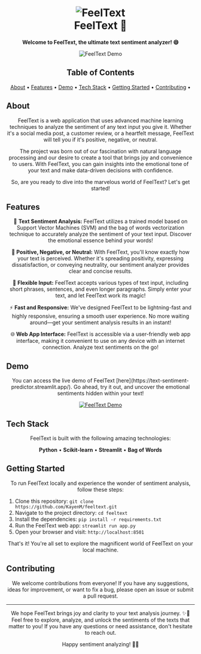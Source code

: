 <h1 align="center">
  <img src="https://your-image-url.com" alt="FeelText">
  <br>
  FeelText 🌟
</h1>

<p align="center">
  <b>Welcome to FeelText, the ultimate text sentiment analyzer! 😄</b>
</p>

<p align="center">
  <img src="https://your-demo-image-url.com" alt="FeelText Demo">
</p>

<h2 align="center">Table of Contents</h2>

<p align="center">
  <a href="#about">About</a> •
  <a href="#features">Features</a> •
  <a href="#demo">Demo</a> •
  <a href="#tech-stack">Tech Stack</a> •
  <a href="#getting-started">Getting Started</a> •
  <a href="#contributing">Contributing</a> •
</p>

<h2 id="about">About</h2>

<p align="center">
  FeelText is a web application that uses advanced machine learning techniques to analyze the sentiment of any text input you give it. Whether it's a social media post, a customer review, or a heartfelt message, FeelText will tell you if it's positive, negative, or neutral.
</p>

<p align="center">
  The project was born out of our fascination with natural language processing and our desire to create a tool that brings joy and convenience to users. With FeelText, you can gain insights into the emotional tone of your text and make data-driven decisions with confidence.
</p>

<p align="center">
  So, are you ready to dive into the marvelous world of FeelText? Let's get started!
</p>

<h2 id="features">Features</h2>

<p align="center">
  📝 <b>Text Sentiment Analysis:</b> FeelText utilizes a trained model based on Support Vector Machines (SVM) and the bag of words vectorization technique to accurately analyze the sentiment of your text input. Discover the emotional essence behind your words!
</p>

<p align="center">
  🎯 <b>Positive, Negative, or Neutral:</b> With FeelText, you'll know exactly how your text is perceived. Whether it's spreading positivity, expressing dissatisfaction, or conveying neutrality, our sentiment analyzer provides clear and concise results.
</p>

<p align="center">
  🔀 <b>Flexible Input:</b> FeelText accepts various types of text input, including short phrases, sentences, and even longer paragraphs. Simply enter your text, and let FeelText work its magic!
</p>

<p align="center">
  ⚡ <b>Fast and Responsive:</b> We've designed FeelText to be lightning-fast and highly responsive, ensuring a smooth user experience. No more waiting around—get your sentiment analysis results in an instant!
</p>

<p align="center">
  🌐 <b>Web App Interface:</b> FeelText is accessible via a user-friendly web app interface, making it convenient to use on any device with an internet connection. Analyze text sentiments on the go!
</p>

<h2 id="demo">Demo</h2>

<p align="center">
  You can access the live demo of FeelText [here](https://text-sentiment-predictor.streamlit.app/). Go ahead, try it out, and uncover the emotional sentiments hidden within your text!
</p>

<p align="center">
  <a href="https://text-sentiment-predictor.streamlit.app/">
    <img src="https://your-demo-image-url.com" alt="FeelText Demo">
  </a>
</p>

<h2 id="tech-stack">Tech Stack</h2>

<p align="center">
  FeelText is built with the following amazing technologies:
</p>

<p align="center">
  <b>Python</b> • <b>Scikit-learn</b> • <b>Streamlit</b> • <b>Bag of Words</b>
</p>

<h2 id="getting-started">Getting Started</h2>

<p align="center">
  To run FeelText locally and experience the wonder of sentiment analysis, follow these steps:
</p>

<ol>
  <li>Clone this repository: <code>git clone https://github.com/KayenM/feeltext.git</code></li>
  <li>Navigate to the project directory: <code>cd feeltext</code></li>
  <li>Install the dependencies: <code>pip install -r requirements.txt</code></li>
  <li>Run the FeelText web app: <code>streamlit run app.py</code></li>
  <li>Open your browser and visit: <code>http://localhost:8501</code></li>
</ol>

<p align="center">
  That's it! You're all set to explore the magnificent world of FeelText on your local machine.
</p>

<h2 id="contributing">Contributing</h2>

<p align="center">
  We welcome contributions from everyone! If you have any suggestions, ideas for improvement, or want to fix a bug, please open an issue or submit a pull request.
</p>

<hr>

<p align="center">
  We hope FeelText brings joy and clarity to your text analysis journey. ✨📝 Feel free to explore, analyze, and unlock the sentiments of the texts that matter to you! If you have any questions or need assistance, don't hesitate to reach out.
</p>

<p align="center">
  Happy sentiment analyzing! 🌟😊
</p>
